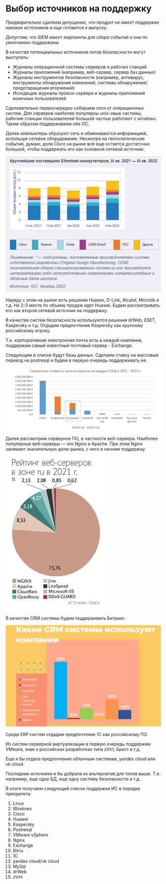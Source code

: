 # Выбор источников на поддержку
*Предварительно сделаем допущение, что продукт не имеет поддержки никаких источников и еще готовится к выпуску.*

*Допустим, что SIEM имеет эндпоинты для сбора событий и они по умолчанию поддержаны*

В качестве потенциальных источников логов безопасности могут выступать:
- Журналы операционной системы серверов и рабочих станций
- Журналы приложений (например, веб-сервер, сервер баз данных)
- Журналы инструментов безопасности (например, антивирус, инструменты обнаружения изменений, системы обнаружения/предотвращения вторжений)
- Исходящие журналы прокси-сервера и журналы приложений конечных пользователей

Сделовательно первоочередно собираем логи от операционных систем. Для серверов наиболее популярны unix-овые системы, рабочие станции пользователей большей частью работают с windows. Таким образом поддерживаем обе ОС.

Далее компьютеры образуют сеть и обмениваются информацией, используя сетевое оборудование. Несмотря на геополитические события, думаю, доля Cisco на рынке всё еще остается достаточно большой, чтобы поддержать его как основной сетевой источник.

![](images/ethernet.PNG)

Наряду с этим на рынке есть решения Huawei, D-Link, Alcatel, Microtik и т.д. На 2-3 месте по объему продаж идет Huawei. Будем рассматривать его как второй сетевой источник на поддержку.

В качестве систем безопасности используются решения drWeb, ESET, Kaspersky и т.д. Отдадим предпочтение Kaspersky как крупному российскому игроку.

Т.к. корпоративная электронная почта есть в каждой компании, поддержим самый известный почтовый сервер - Exchange.

Следующим в списке будут базы данных. Сделаем ставку на массовый переезд на postresql и будем в первую очередь поддерживать её.

![](/images/db.PNG)

Далее рассмотрим серверное ПО, в частности веб-сервера. Наиболее популярные веб‑серверы — это Nginx и Apache. При этом Nginx занимает значительную долю рынка, с него и начнем поддержку.

![](/images/web.png)

В качестве CRM системы будем поддерживать Битрикс.

![](/images/crm.PNG)

Среди ERP систем отдадим предпочтение 1С как российскому ПО.

Из систем серверной виртуализации в первую очередь поддержим VMware, зная о российских разработках типа zVirt, Брест и т.д.

Еще я бы отдала предпочтение облачным системам, yandex cloud или vk cloud.

Последние источники я бы добрала из альтернатив для типов выше. Т.е. например, еще одну БД, еще одну систему безопасности и т.д.


В итоге получаем следующий список поддержки ИС в порядке приоритета:

1. Linux
2. Windows
3. Cisco
4. Huawei
5. Kaspersky
6. Postresql
7. VMware vSphere
8. Nginx
9. Exchange
10. Bitrix
11. 1C
12. yandex cloud/vk cloud
13. MySql
14. drWeb
15. zVirt
